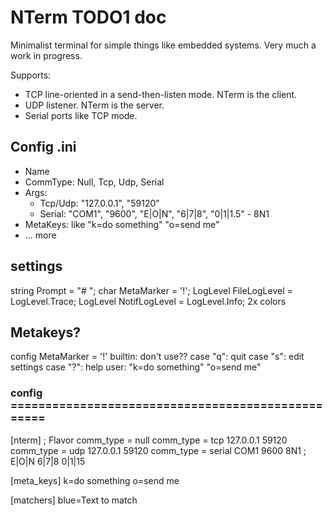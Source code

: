 # NTerm  TODO1 doc

Minimalist terminal for simple things like embedded systems.
Very much a work in progress.

Supports:
- TCP line-oriented in a send-then-listen mode. NTerm is the client.
- UDP listener. NTerm is the server.
- Serial ports like TCP mode.

## Config .ini

- Name
- CommType: Null, Tcp, Udp, Serial
- Args:
  - Tcp/Udp: "127.0.0.1", "59120"
  - Serial: "COM1", "9600", "E|O|N", "6|7|8", "0|1|1.5"  - 8N1
- MetaKeys: like "k=do something"  "o=send me"
- ... more

## settings

string Prompt = "# ";
char MetaMarker = '!';
LogLevel FileLogLevel = LogLevel.Trace;
LogLevel NotifLogLevel = LogLevel.Info;
2x colors

## Metakeys?

config MetaMarker = '!'
builtin: don't use??
  case "q":  quit
  case "s":  edit settings
  case "?":  help
user: "k=do something"  "o=send me"



### config ==================================================

[nterm]
; Flavor
comm_type = null
comm_type = tcp 127.0.0.1 59120
comm_type = udp 127.0.0.1 59120
comm_type = serial COM1 9600 8N1 ; E|O|N 6|7|8 0|1|15

[meta_keys]
k=do something
o=send me

[matchers]
blue=Text to match

